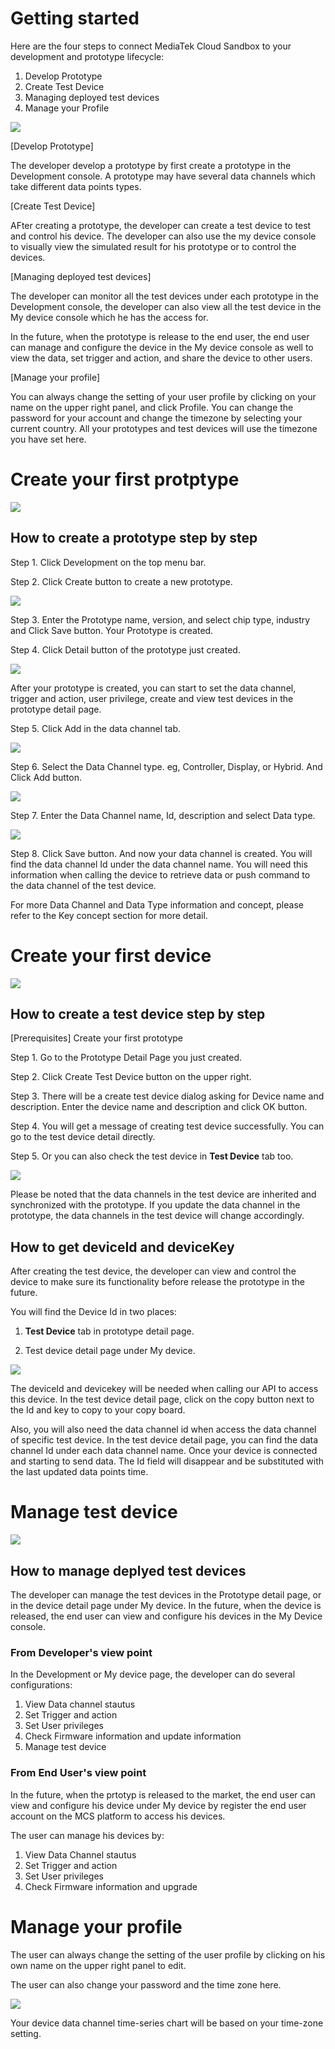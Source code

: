 # Getting started

Here are the four steps to connect MediaTek Cloud Sandbox to your development and prototype lifecycle:

1. Develop Prototype
2. Create Test Device
3. Managing deployed test devices
4. Manage your Profile



![](../images/Getting_started/img_gettingstarted_01.png)

[Develop Prototype]

The developer develop a prototype by first create a prototype in the Development console. A prototype may have several data channels which take different data points types.

[Create Test Device]

AFter creating a prototype, the developer can create a test device to test and control his device. The developer can also use the my device console to visually view the simulated result for his prototype or to control the devices.

[Managing deployed test devices]

The developer can monitor all the test devices under each prototype in the Development console, the developer can also view all the test device in the My device console which he has the access for.

In the future, when the prototype is release to the end user, the end user can manage and configure the device in the My device console as well to view the data, set trigger and action, and share the device to other users.

[Manage your profile]

You can always change the setting of your user profile by clicking on your name on the upper right panel, and click Profile. You can change the password for your account and change the timezone by selecting your current country. All your prototypes and test devices will use the timezone you have set here.




# Create your first protptype

![](../images/Getting_started/img_gettingstarted_02.png)

## How to create a prototype step by step


Step 1. Click Development on the top menu bar.

Step 2. Click Create button to create a new prototype.


![](../images/Getting_started/img_gettingstarted_03.png)



Step 3. Enter the Prototype name, version, and select chip type, industry and Click Save button. Your Prototype is created.

Step 4. Click Detail button of the prototype just created.


![](../images/Getting_started/img_gettingstarted_04.png)


After your prototype is created, you can start to set the data channel, trigger and action, user privilege, create and view test devices in the prototype detail page.



Step 5. Click Add in the data channel tab.

![](../images/Getting_started/img_gettingstarted_05.png)



Step 6. Select the Data Channel type. eg, Controller, Display, or Hybrid. And Click Add button.

![](../images/Getting_started/img_gettingstarted_06.png)


Step 7. Enter the Data Channel name, Id, description and select Data type.


![](../images/Getting_started/img_gettingstarted_07.png)

Step 8. Click Save button. And now your data channel is created. You will find the data channel Id under the data channel name. You will need this information when calling the device to retrieve data or push command to the data channel of the test device.


For more Data Channel and Data Type information and concept, please refer to the Key concept section for more detail.




# Create your first device

![](../images/Getting_started/img_gettingstarted_08.png)

## How to create a test device step by step

[Prerequisites] Create your first prototype

Step 1. Go to the Prototype Detail Page you just created.

Step 2. Click Create Test Device button on the upper right.

Step 3. There will be a create test device dialog asking for Device name and description. Enter the device name and description and click OK button.

Step 4. You will get a message of creating test device successfully. You can go to the test device detail directly.

Step 5. Or you can also check the test device in **Test Device** tab too.

![](../images/Getting_started/img_gettingstarted_09.png)


Please be noted that the data channels in the test device are inherited and synchronized with the prototype. If you update the data channel in the prototype, the data channels in the test device will change accordingly.


## How to get deviceId and deviceKey



After creating the test device, the developer can view and control the device to make sure its functionality before release the prototype in the future.

You will find the Device Id in two places:

1. **Test Device** tab in prototype detail page.

2. Test device detail page under My device.


![](../images/Getting_started/img_gettingstarted_10.png)



The deviceId and devicekey will be needed when calling our API to access this device. In the test device detail page, click on the copy button next to the Id and key to copy to your copy board.

Also, you will also need the data channel id when access the data channel of specific test device. In the test device detail page, you can find the data channel Id under each data channel name. Once your device is connected and starting to send data. The Id field will disappear and be substituted with the last updated data points time.

# Manage test device

![](../images/Getting_started/img_gettingstarted_11.png)

## How to manage deplyed test devices

The developer can manage the test devices in the Prototype detail page, or in the device detail page under My device. In the future, when the device is released, the end user can view and configure his devices in the My Device console.

### From Developer's view point

In the Development or My device page, the developer can do several configurations:

1.  View Data channel stautus
2.  Set Trigger and action
3.  Set User privileges
4.  Check Firmware information and update information
5.  Manage test device


### From End User's view point
In the future, when the prtotyp is released to the market, the end user can view and configure his device under My device by register the end user account on the MCS platform to access his devices.

The user can manage his devices by:

1.  View Data Channel stautus
2.  Set Trigger and action
3.  Set User privileges
4.  Check Firmware information and upgrade



# Manage your profile

The user can always change the setting of the user profile by clicking on his own name on the upper right panel to edit.

The user can also change your password and the time zone here.


![](../images/Getting_started/img_gettingstarted_12.png)

Your device data channel time-series chart will be based on your time-zone setting.




